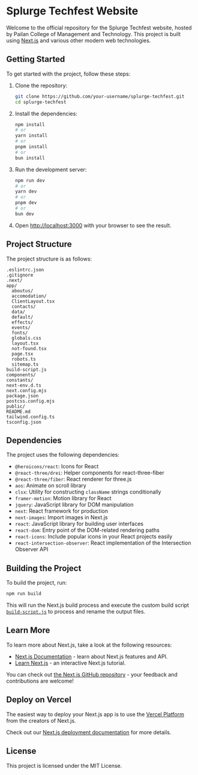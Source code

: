 # Splurge Techfest Website

Welcome to the official repository for the Splurge Techfest website, hosted by Pailan College of Management and Technology. This project is built using [Next.js](https://nextjs.org/) and various other modern web technologies.

## Getting Started

To get started with the project, follow these steps:

1. Clone the repository:
    ```bash
    git clone https://github.com/your-username/splurge-techfest.git
    cd splurge-techfest
    ```

2. Install the dependencies:
    ```bash
    npm install
    # or
    yarn install
    # or
    pnpm install
    # or
    bun install
    ```

3. Run the development server:
    ```bash
    npm run dev
    # or
    yarn dev
    # or
    pnpm dev
    # or
    bun dev
    ```

4. Open [http://localhost:3000](http://localhost:3000) with your browser to see the result.

## Project Structure

The project structure is as follows:

```
.eslintrc.json
.gitignore
.next/
app/
  aboutus/
  accomodation/
  ClientLayout.tsx
  contacts/
  data/
  default/
  effects/
  events/
  fonts/
  globals.css
  layout.tsx
  not-found.tsx
  page.tsx
  robots.ts
  sitemap.ts
build-script.js
components/
constants/
next-env.d.ts
next.config.mjs
package.json
postcss.config.mjs
public/
README.md
tailwind.config.ts
tsconfig.json
```

## Dependencies

The project uses the following dependencies:

- `@heroicons/react`: Icons for React
- `@react-three/drei`: Helper components for react-three-fiber
- `@react-three/fiber`: React renderer for three.js
- `aos`: Animate on scroll library
- `clsx`: Utility for constructing `className` strings conditionally
- `framer-motion`: Motion library for React
- `jquery`: JavaScript library for DOM manipulation
- `next`: React framework for production
- `next-images`: Import images in Next.js
- `react`: JavaScript library for building user interfaces
- `react-dom`: Entry point of the DOM-related rendering paths
- `react-icons`: Include popular icons in your React projects easily
- `react-intersection-observer`: React implementation of the Intersection Observer API

## Building the Project

To build the project, run:

```bash
npm run build
```

This will run the Next.js build process and execute the custom build script [`build-script.js`](build-script.js) to process and rename the output files.

## Learn More

To learn more about Next.js, take a look at the following resources:

- [Next.js Documentation](https://nextjs.org/docs) - learn about Next.js features and API.
- [Learn Next.js](https://nextjs.org/learn) - an interactive Next.js tutorial.

You can check out [the Next.js GitHub repository](https://github.com/vercel/next.js/) - your feedback and contributions are welcome!

## Deploy on Vercel

The easiest way to deploy your Next.js app is to use the [Vercel Platform](https://vercel.com/new?utm_medium=default-template&filter=next.js&utm_source=create-next-app&utm_campaign=create-next-app-readme) from the creators of Next.js.

Check out our [Next.js deployment documentation](https://nextjs.org/docs/deployment) for more details.

## License

This project is licensed under the MIT License.
